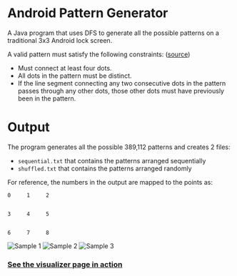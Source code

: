 # Android Pattern Generator
A Java program that uses DFS to generate all the possible patterns on a traditional 3x3 Android lock screen.

A valid pattern must satisfy the following constraints: ([source](https://www.quora.com/Android-operating-system-How-many-combinations-does-Android-9-point-unlock-have "Quora"))
* Must connect at least four dots.
* All dots in the pattern must be distinct.
* If the line segment connecting any two consecutive dots in the pattern passes through any other dots, those other dots must have previously been in the pattern.

# Output
The program generates all the possible 389,112 patterns and creates 2 files:
* `sequential.txt` that contains the patterns arranged sequentially
* `shuffled.txt` that contains the patterns arranged randomly

For reference, the numbers in the output are mapped to the points as:
```
0     1     2


3     4     5


6     7     8
```

![Sample 1](https://github.com/psyclone20/Android-Pattern-Visualizer/blob/master/resources/pattern1.png)
![Sample 2](https://github.com/psyclone20/Android-Pattern-Visualizer/blob/master/resources/pattern2.png)
![Sample 3](https://github.com/psyclone20/Android-Pattern-Visualizer/blob/master/resources/pattern3.png)

### [See the visualizer page in action](https://psyclone20.github.io/Android-Pattern-Visualizer/)
